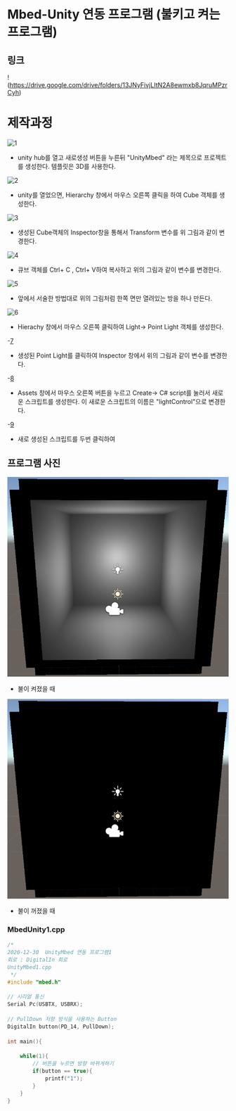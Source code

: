 # Mbed-Unity 연동 프로그램 (불키고 켜는 프로그램)

## 링크

!(https://drive.google.com/drive/folders/13JNyFivjLItN2A8ewmxb8JqruMPzrCyh)

# 제작과정

![1]()

- unity hub를 열고 새로생성 버튼을 누른뒤 "UnityMbed" 라는 제목으로 프로젝트를 생성한다. 템플릿은 3D를 사용한다.

![2]()

- unity를 열었으면, Hierarchy 창에서  마우스 오른쪽 클릭을 하여 Cube 객체를 생성한다.

![3]()

- 생성된 Cube객체의 Inspector창을 통해서 Transform 변수를 위 그림과 같이 변경한다.

![4]()

- 큐브 객체를 Ctrl+ C , Ctrl+ V하여 복사하고 위의 그림과 같이 변수를 변경한다.

![5]()

- 앞에서 서술한 방법대로 위의 그림처럼 한쪽 면만 열려있는 방을 하나 만든다.

![6]()

- Hierachy 창에서 마우스 오른쪽 클릭하여 Light-> Point Light 객체를 생성한다.

-[7]()

- 생성된 Point Light를 클릭하여 Inspector 창에서 위의 그림과 같이 변수를 변경한다.

-[8]()

- Assets 창에서 마우스 오른쪽 버튼을 누르고 Create-> C# script를 눌러서 새로운 스크립트를 생성한다. 이 새로운 스크립트의 이름은 "lightControl"으로 변경한다.

-[9]()

- 새로 생성된 스크립트를 두번 클릭하여
## 프로그램 사진

![켜져있을 때](https://github.com/HongyeongJu/MbedCode/blob/master/Chapter09_Unity-mbed%20%EC%97%B0%EB%8F%99%20%ED%94%84%EB%A1%9C%EA%B7%B8%EB%9E%A8/%EB%B6%88%EC%BC%9C%EA%B3%A0%EB%81%84%EB%8A%94%ED%94%84%EB%A1%9C%EA%B7%B8%EB%9E%A8/%EC%BC%9C%EC%A0%B8%EC%9E%88%EC%9D%84%EB%95%8C.jpg)

- 불이 켜졌을 때

![꺼져있을 떄](https://github.com/HongyeongJu/MbedCode/blob/master/Chapter09_Unity-mbed%20%EC%97%B0%EB%8F%99%20%ED%94%84%EB%A1%9C%EA%B7%B8%EB%9E%A8/%EB%B6%88%EC%BC%9C%EA%B3%A0%EB%81%84%EB%8A%94%ED%94%84%EB%A1%9C%EA%B7%B8%EB%9E%A8/%EA%BA%BC%EC%A0%B8%EC%9E%88%EC%9D%84%20%EB%95%8C.jpg)

- 불이 꺼졌을 때

### MbedUnity1.cpp
```c++
/*
2020-12-30  UnityMbed 연동 프로그램1
회로 : DigitalIn 회로
UnityMbed1.cpp
 */
#include "mbed.h"

// 시리얼 통신
Serial Pc(USBTX, USBRX);

// PullDown 저항 방식을 사용하는 Button
DigitalIn button(PD_14, PullDown);

int main(){

    while(1){
        // 버튼을 누르면 방향 바뀌게하기
        if(button == true){
            printf("1");
        }
    }
}

```

